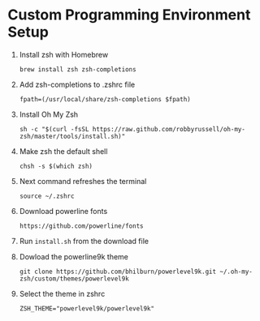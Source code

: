 # Custom Programming Environment Setup
1. Install zsh with Homebrew

   `brew install zsh zsh-completions`

2. Add zsh-completions to .zshrc file

   `fpath=(/usr/local/share/zsh-completions $fpath)`

1. Install Oh My Zsh

   `sh -c "$(curl -fsSL https://raw.github.com/robbyrussell/oh-my-zsh/master/tools/install.sh)"`

2. Make zsh the default shell

   `chsh -s $(which zsh)`

3. Next command refreshes the terminal

   `source ~/.zshrc`

4. Download powerline fonts

   `https://github.com/powerline/fonts`

5. Run `install.sh` from the download file

6. Dowload the powerline9k theme

   `git clone https://github.com/bhilburn/powerlevel9k.git ~/.oh-my-zsh/custom/themes/powerlevel9k`

7. Select the theme in zshrc

   `ZSH_THEME="powerlevel9k/powerlevel9k"`



